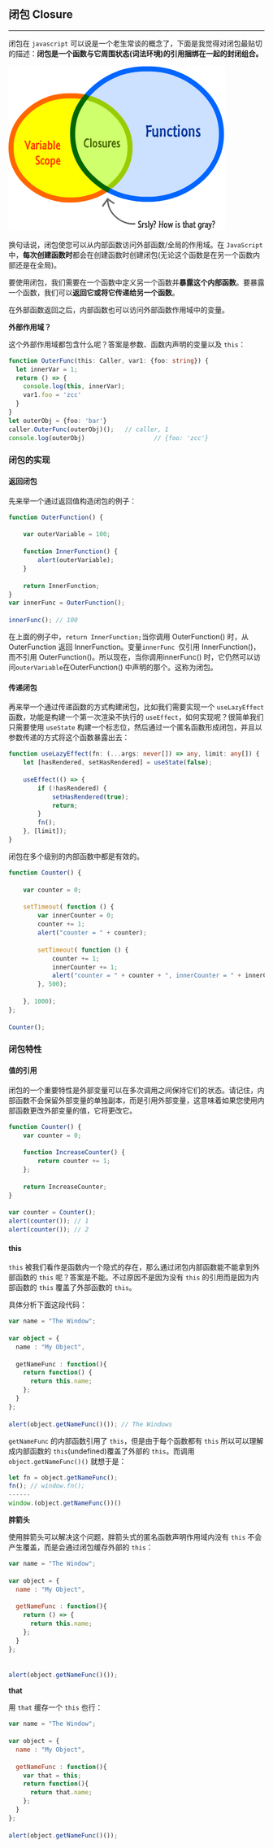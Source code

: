 ## 闭包 Closure

------

闭包在 `javascript` 可以说是一个老生常谈的概念了，下面是我觉得对闭包最贴切的描述：**闭包是一个函数与它周围状态(词法环境)的引用捆绑在一起的封闭组合。**

![function - How do JavaScript closures work? - Stack Overflow](assets/OX92v.png)

换句话说，闭包使您可以从内部函数访问外部函数/全局的作用域。在 `JavaScript` 中，**每次创建函数时**都会在创建函数时创建闭包(无论这个函数是在另一个函数内部还是在全局)。

要使用闭包，我们需要在一个函数中定义另一个函数并**暴露这个内部函数**。要暴露一个函数，我们可以**返回它或将它传递给另一个函数**。

在外部函数返回之后，内部函数也可以访问外部函数作用域中的变量。

**外部作用域？**

这个外部作用域都包含什么呢？答案是参数、函数内声明的变量以及 `this`：

```ts
function OuterFunc(this: Caller, var1: {foo: string}) {
  let innerVar = 1;
  return () => {
    console.log(this, innerVar);
    var1.foo = 'zcc'
  }
}
let outerObj = {foo: 'bar'}
caller.OuterFunc(outerObj)();	// caller, 1
console.log(outerObj)					// {foo: 'zcc'}
```

### 闭包的实现

#### 返回闭包

先来举一个通过返回值构造闭包的例子：

```js
function OuterFunction() {

    var outerVariable = 100;

    function InnerFunction() {
        alert(outerVariable);
    }

    return InnerFunction;
}
var innerFunc = OuterFunction();

innerFunc(); // 100
```

在上面的例子中，`return InnerFunction;`当你调用 OuterFunction() 时，从 OuterFunction 返回 InnerFunction。变量`innerFunc `仅引用 InnerFunction()，而不引用 OuterFunction()。所以现在，当你调用innerFunc() 时，它仍然可以访问`outerVariable`在OuterFunction() 中声明的那个。这称为闭包。

#### 传递闭包

再来举一个通过传递函数的方式构建闭包，比如我们需要实现一个 `useLazyEffect` 函数，功能是构建一个第一次渲染不执行的 `useEffect`，如何实现呢？很简单我们只需要使用 `useState` 构建一个标志位，然后通过一个匿名函数形成闭包，并且以参数传递的方式将这个函数暴露出去：

```ts
function useLazyEffect(fn: (...args: never[]) => any, limit: any[]) {
    let [hasRendered, setHasRendered] = useState(false);

    useEffect(() => {
        if (!hasRendered) {
            setHasRendered(true);
            return;
        }
        fn();
    }, [limit]);
}

```

闭包在多个级别的内部函数中都是有效的。

```ts
function Counter() {
    
    var counter = 0;

    setTimeout( function () {
        var innerCounter = 0;
        counter += 1;
        alert("counter = " + counter);

        setTimeout( function () {
            counter += 1;
            innerCounter += 1;
            alert("counter = " + counter + ", innerCounter = " + innerCounter)
        }, 500);

    }, 1000);
};

Counter();
```

### 闭包特性

#### 值的引用

闭包的一个重要特性是外部变量可以在多次调用之间保持它们的状态。请记住，内部函数不会保留外部变量的单独副本，而是引用外部变量，这意味着如果您使用内部函数更改外部变量的值，它将更改它。

```ts
function Counter() {
    var counter = 0;

    function IncreaseCounter() {
        return counter += 1;
    };

    return IncreaseCounter;
}

var counter = Counter();
alert(counter()); // 1
alert(counter()); // 2
```

#### this

`this` 被我们看作是函数内一个隐式的存在，那么通过闭包内部函数能不能拿到外部函数的 `this` 呢？答案是不能。不过原因不是因为没有 `this` 的引用而是因为内部函数的 `this` 覆盖了外部函数的 `this`。

具体分析下面这段代码：

```ts
var name = "The Window";

var object = {
  name : "My Object",

  getNameFunc : function(){
    return function() {
      return this.name;
    };
  }
};

alert(object.getNameFunc()()); // The Windows
```

`getNameFunc` 的内部函数引用了 `this`，但是由于每个函数都有 `this` 所以可以理解成内部函数的 `this`(undefined)覆盖了外部的 `this`。而调用 `object.getNameFunc()()` 就想于是：

```js
let fn = object.getNameFunc();
fn(); // window.fn();
------
window.(object.getNameFunc())()
```

**胖箭头**

使用胖箭头可以解决这个问题，胖箭头式的匿名函数声明作用域内没有 `this` 不会产生覆盖，而是会通过闭包缓存外部的 `this`：

```js
var name = "The Window";

var object = {
  name : "My Object",

  getNameFunc : function(){
    return () => {
      return this.name;
    };
  }
};


alert(object.getNameFunc()());
```

**that**

用 `that` 缓存一个 `this` 也行：

```js
var name = "The Window";

var object = {
  name : "My Object",

  getNameFunc : function(){
    var that = this;
    return function(){
      return that.name;
    };
  }
};

alert(object.getNameFunc()());
```

